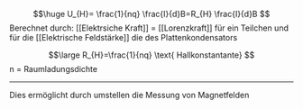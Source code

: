 $$\huge
U_{H}= \frac{1}{nq} \frac{I}{d}B=R_{H} \frac{I}{d}B
$$
Berechnet durch: [[Elektrsiche Kraft]] = [[Lorenzkraft]] für ein Teilchen und für die [[Elektrische Feldstärke]] die des Plattenkondensators

$$\large
R_{H}=\frac{1}{nq} \text{ Hallkonstantante}
$$
n = Raumladungsdichte

---
Dies ermöglicht durch umstellen die Messung von Magnetfelden